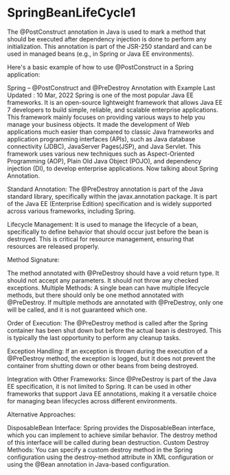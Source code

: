 # SpringBeanLifeCycle1

The @PostConstruct annotation in Java is used to mark a method that should be executed after dependency injection is done to perform any initialization. This annotation is part of the JSR-250 standard and can be used in managed beans (e.g., in Spring or Java EE environments).

Here's a basic example of how to use @PostConstruct in a Spring application:

Spring – @PostConstruct and @PreDestroy Annotation with Example
Last Updated : 10 Mar, 2022
Spring is one of the most popular Java EE frameworks. It is an open-source lightweight framework that allows Java EE 7 developers to build simple, reliable, and scalable enterprise applications. This framework mainly focuses on providing various ways to help you manage your business objects. It made the development of Web applications much easier than compared to classic Java frameworks and application programming interfaces (APIs), such as Java database connectivity (JDBC), JavaServer Pages(JSP), and Java Servlet. This framework uses various new techniques such as Aspect-Oriented Programming (AOP), Plain Old Java Object (POJO), and dependency injection (DI), to develop enterprise applications. Now talking about Spring Annotation.

Standard Annotation: The @PreDestroy annotation is part of the Java standard library, specifically within the javax.annotation package. It is part of the Java EE (Enterprise Edition) specification and is widely supported across various frameworks, including Spring.

Lifecycle Management: It is used to manage the lifecycle of a bean, specifically to define behavior that should occur just before the bean is destroyed. This is critical for resource management, ensuring that resources are released properly.

Method Signature:

The method annotated with @PreDestroy should have a void return type.
It should not accept any parameters.
It should not throw any checked exceptions.
Multiple Methods: A single bean can have multiple lifecycle methods, but there should only be one method annotated with @PreDestroy. If multiple methods are annotated with @PreDestroy, only one will be called, and it is not guaranteed which one.

Order of Execution: The @PreDestroy method is called after the Spring container has been shut down but before the actual bean is destroyed. This is typically the last opportunity to perform any cleanup tasks.

Exception Handling: If an exception is thrown during the execution of a @PreDestroy method, the exception is logged, but it does not prevent the container from shutting down or other beans from being destroyed.

Integration with Other Frameworks: Since @PreDestroy is part of the Java EE specification, it is not limited to Spring. It can be used in other frameworks that support Java EE annotations, making it a versatile choice for managing bean lifecycles across different environments.

Alternative Approaches:

DisposableBean Interface: Spring provides the DisposableBean interface, which you can implement to achieve similar behavior. The destroy method of this interface will be called during bean destruction.
Custom Destroy Methods: You can specify a custom destroy method in the Spring configuration using the destroy-method attribute in XML configuration or using the @Bean annotation in Java-based configuration.
